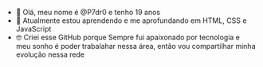 - 👋 Olá, meu nome é @P7dr0 e tenho 19 anos
- 🌱 Atualmente estou aprendendo e me aprofundando em HTML, CSS e JavaScript
- 🤓 Criei esse GitHub porque  Sempre fui apaixonado por tecnologia e meu sonho é poder trabalahar nessa área, então vou compartilhar minha evolução nessa rede

<!---
P7dr0/P7dr0 is a ✨ special ✨ repository because its `README.md` (this file) appears on your GitHub profile.
You can click the Preview link to take a look at your changes.
--->
